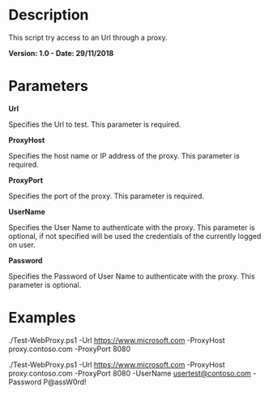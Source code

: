 # Description
This script try access to an Url through a proxy.

**Version: 1.0 - Date: 29/11/2018**

# Parameters

**Url**

Specifies the Url to test. This parameter is required.

**ProxyHost**

Specifies the host name or IP address of the proxy. This parameter is required.

**ProxyPort**

Specifies the port of the proxy. This parameter is required.

**UserName**

Specifies the User Name to authenticate with the proxy. This parameter is optional, if not specified will be used the credentials of the currently logged on user.

**Password**

Specifies the Password of User Name to authenticate with the proxy. This parameter is optional.
   
# Examples

./Test-WebProxy.ps1 -Url https://www.microsoft.com -ProxyHost proxy.contoso.com -ProxyPort 8080

./Test-WebProxy.ps1 -Url https://www.microsoft.com -ProxyHost proxy.contoso.com -ProxyPort 8080 -UserName usertest@contoso.com -Password P@assW0rd!
